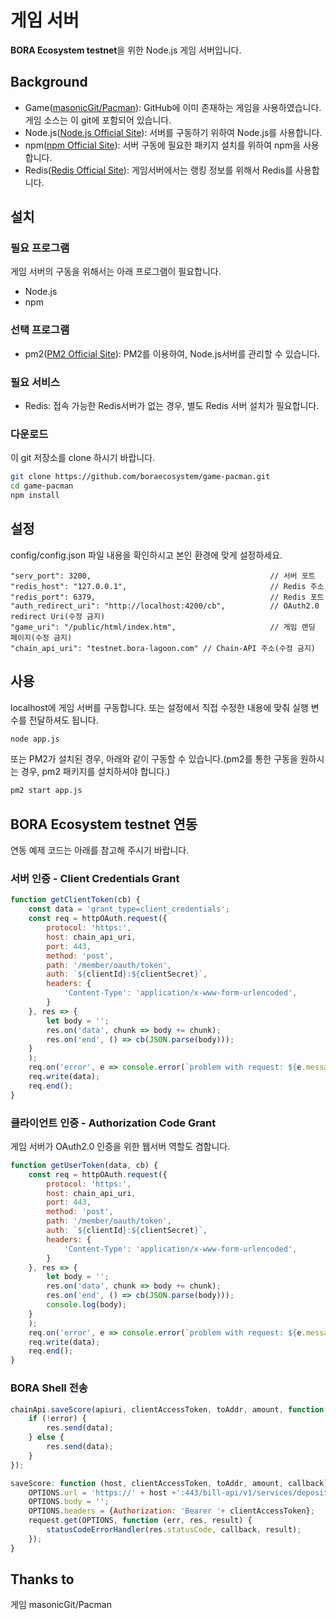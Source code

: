 # 게임 서버
**BORA Ecosystem testnet**을 위한 Node.js 게임 서버입니다.

## Background
- Game([masonicGit/Pacman](https://github.com/masonicGIT/pacman)): GitHub에 이미 존재하는 게임을 사용하였습니다. 게임 소스는 이 git에 포함되어 있습니다.
- Node.js([Node.js Official Site](https://nodejs.org)): 서버를 구동하기 위하여 Node.js를 사용합니다.
- npm([npm Official Site](https://www.npmjs.com/)): 서버 구동에 필요한 패키지 설치를 위하여 npm을 사용합니다.
- Redis([Redis Official Site](https://redis.io/)): 게임서버에서는 랭킹 정보를 위해서 Redis를 사용합니다. 


## 설치
### 필요 프로그램
게임 서버의 구동을 위해서는 아래 프로그램이 필요합니다.
- Node.js
- npm
### 선택 프로그램
- pm2([PM2 Official Site](http://pm2.keymetrics.io/)): PM2를 이용하여, Node.js서버를 관리할 수 있습니다.
### 필요 서비스
- Redis: 접속 가능한 Redis서버가 없는 경우, 별도 Redis 서버 설치가 필요합니다.
### 다운로드
이 git 저장소를 clone 하시기 바랍니다.
```bash
git clone https://github.com/boraecosystem/game-pacman.git
cd game-pacman
npm install
```


## 설정
config/config.json 파일 내용을 확인하시고 본인 환경에 맞게 설정하세요. 
```
"serv_port": 3200,                                        // 서버 포트
"redis_host": "127.0.0.1",                                // Redis 주소
"redis_port": 6379,                                       // Redis 포트
"auth_redirect_uri": "http://localhost:4200/cb",          // OAuth2.0 redirect Uri(수정 금지)
"game_uri": "/public/html/index.htm",                     // 게임 랜딩 페이지(수정 금지)
"chain_api_uri": "testnet.bora-lagoon.com" // Chain-API 주소(수정 금지)
```


## 사용
localhost에 게임 서버를 구동합니다. 또는 설정에서 직접 수정한 내용에 맞춰 실행 변수를 전달하셔도 됩니다.
```bash
node app.js
```
또는 PM2가 설치된 경우, 아래와 같이 구동할 수 있습니다.(pm2를 통한 구동을 원하시는 경우, pm2 패키지를 설치하셔야 합니다.)
```bash
pm2 start app.js
```


## **BORA Ecosystem testnet** 연동
연동 예제 코드는 아래를 참고해 주시기 바랍니다.

### 서버 인증 - Client Credentials Grant
``` javascript
function getClientToken(cb) {
    const data = 'grant_type=client_credentials';
    const req = httpOAuth.request({
        protocol: 'https:',
        host: chain_api_uri,
        port: 443,
        method: 'post',
        path: '/member/oauth/token',
        auth: `${clientId}:${clientSecret}`,
        headers: {
            'Content-Type': 'application/x-www-form-urlencoded',
        }
    }, res => {
        let body = '';
        res.on('data', chunk => body += chunk);
        res.on('end', () => cb(JSON.parse(body)));
    }
    );
    req.on('error', e => console.error(`problem with request: ${e.message}`));
    req.write(data);
    req.end();
}
```

### 클라이언트 인증 - Authorization Code Grant
게임 서버가 OAuth2.0 인증을 위한 웹서버 역할도 겸합니다.
```javascript
function getUserToken(data, cb) {
    const req = httpOAuth.request({
        protocol: 'https:',
        host: chain_api_uri,
        port: 443,
        method: 'post',
        path: '/member/oauth/token',
        auth: `${clientId}:${clientSecret}`,
        headers: {
            'Content-Type': 'application/x-www-form-urlencoded',
        }
    }, res => {
        let body = '';
        res.on('data', chunk => body += chunk);
        res.on('end', () => cb(JSON.parse(body)));
        console.log(body);
    }
    );
    req.on('error', e => console.error(`problem with request: ${e.message}`));
    req.write(data);
    req.end();
}
```

### BORA Shell 전송
```javascript
chainApi.saveScore(apiuri, clientAccessToken, toAddr, amount, function (error, data) {
    if (!error) {
        res.send(data);
    } else {
        res.send(data);
    }
});

saveScore: function (host, clientAccessToken, toAddr, amount, callback) {
    OPTIONS.url = 'https://' + host +':443/bill-api/v1/services/deposit/' + toAddr + '/' + amount;
    OPTIONS.body = '';
    OPTIONS.headers = {Authorization: 'Bearer '+ clientAccessToken};
    request.get(OPTIONS, function (err, res, result) {
        statusCodeErrorHandler(res.statusCode, callback, result);
    });
}
```


## Thanks to
  게임 masonicGit/Pacman
